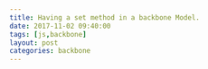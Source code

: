 ```yaml
---
title: Having a set method in a backbone Model.
date: 2017-11-02 09:40:00
tags: [js,backbone]
layout: post
categories: backbone
---
```



<!-- more -->
